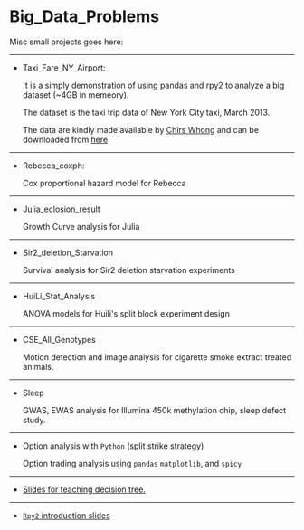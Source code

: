 # Big_Data_Problems

Misc small projects goes here:

---

* Taxi_Fare_NY_Airport:

    It is a simply demonstration of using pandas and rpy2 to analyze a big dataset (~4GB in memeory).
    
    The dataset is the taxi trip data of New York City taxi, March 2013.
    
    The data are kindly made available by [Chirs Whong](http://chriswhong.com/open-data/foil_nyc_taxi/) and can be downloaded from [here](http://www.andresmh.com/nyctaxitrips/)
    
---
    
* Rebecca_coxph:

    Cox proportional hazard model for Rebecca
    
---
    
* Julia_eclosion_result

    Growth Curve analysis for Julia
    
---
   
* Sir2_deletion_Starvation

    Survival analysis for Sir2 deletion starvation experiments
    
---
    
* HuiLi_Stat_Analysis

    ANOVA models for Huili's split block experiment design
    
---
    
* CSE_All_Genotypes

    Motion detection and image analysis for cigarette smoke extract treated animals.

---
    
* Sleep

    GWAS, EWAS analysis for Illumina 450k methylation chip,  sleep defect study.

---
    
* Option analysis with `Python` (split strike strategy)

    Option trading analysis using `pandas` `matplotlib`, and `spicy`

---
* [Slides for teaching decision tree.](http://htmlpreview.github.io/?https://github.com/ctzhu/Big_Data_Problems/blob/master/Decision_Tree_Sample_Teaching.slides.html)

---
* [`Rpy2` introduction slides](http://htmlpreview.github.io/?https://github.com/ctzhu/Big_Data_Problems/blob/master/Rpy2_intro.slides.html#/)
